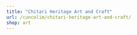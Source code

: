 ```yaml
---
title: "Chitari Heritage Art and Craft"
url: /cuncolim/chitari-heritage-art-and-craft/
shop: art
---
```

